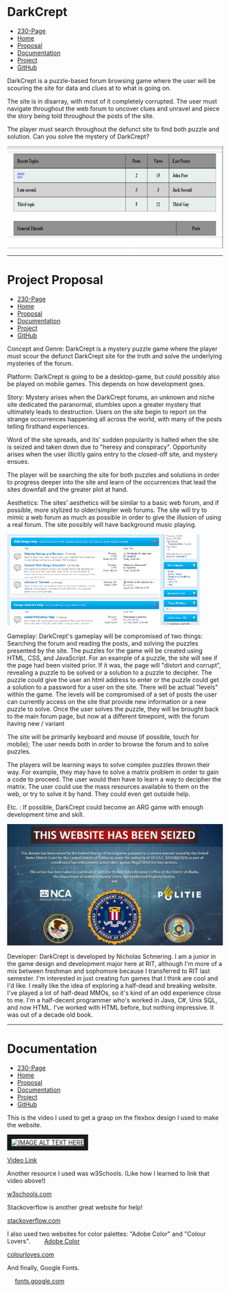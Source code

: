 # DarkCrept

* [230-Page](https://people.rit.edu/ncs2738/230/)
* [Home](https://people.rit.edu/ncs2738/230/project1/index.html)
* [Proposal](https://people.rit.edu/ncs2738/230/project1/proposal.html)
* [Documentation](https://people.rit.edu/ncs2738/230/project1/documentation.html)
* [Project](https://people.rit.edu/ncs2738/230/project1/project.html)
* [GitHub](https://github.com/ncs2738/IGME-230)

DarkCrept is a puzzle-based forum browsing game where the user will be scouring the site for data and clues at to what is going on.

The site is in disarray, with most of it completely corrupted. The user must navigate throughout the web forum to uncover clues and unravel and piece the story being told throughout the posts of the site.

The player must search throughout the defunct site to find both puzzle and solution. Can you solve the mystery of DarkCrept?

![web](https://github.com/ncs2738/IGME-230/blob/master/Nicholas%20Schnering%20Project%201%20Final/media/proto-forum.png)


---------------------------------------------------------------------------------

# Project Proposal

* [230-Page](https://people.rit.edu/ncs2738/230/)
* [Home](https://people.rit.edu/ncs2738/230/project1/index.html)
* [Proposal](https://people.rit.edu/ncs2738/230/project1/proposal.html)
* [Documentation](https://people.rit.edu/ncs2738/230/project1/documentation.html)
* [Project](https://people.rit.edu/ncs2738/230/project1/project.html)
* [GitHub](https://github.com/ncs2738/IGME-230)

Concept and Genre: DarkCrept is a mystery puzzle game where the player must scour the defunct DarkCrept site for the truth and solve the underlying mysteries of the forum.

Platform: DarkCrept is going to be a desktop-game, but could possibly also be played on mobile games. This depends on how development goes.

Story: Mystery arises when the DarkCrept forums, an unknown and niche site dedicated the paranormal, stumbles upon a greater mystery that ultimately leads to destruction. Users on the site begin to report on the strange occurrences happening all across the world, with many of the posts telling firsthand experiences.

Word of the site spreads, and its' sudden popularity is halted when the site is seized and taken down due to "heresy and conspiracy". Opportunity arises when the user illicitly gains entry to the closed-off site, and mystery ensues.

The player will be searching the site for both puzzles and solutions in order to progress deeper into the site and learn of the occurrences that lead the sites downfall and the greater plot at hand.

Aesthetics: The sites' aesthetics will be similar to a basic web forum, and if possible, more stylized to older/simpler web forums. The site will try to mimic a web forum as much as possible in order to give the illusion of using a real forum. The site possibly will have background music playing.

![forum](https://github.com/ncs2738/IGME-230/blob/master/Nicholas%20Schnering%20Project%201%20Final/media/web-forum.png)

Gameplay: DarkCrept's gameplay will be compromised of two things: Searching the forum and reading the posts, and solving the puzzles presented by the site. 
The puzzles for the game will be created using HTML, CSS, and JavaScript. For an example of a puzzle, the site will see if the page had been visited prior. If it was, the page will "distort and corrupt", revealing a puzzle to be solved or a solution to a puzzle to decipher. The puzzle could give the user an html address to enter or the puzzle could get a solution to a password for a user on the site. There will be actual "levels" within the game. The levels will be compromised of a set of posts the user can currently access on the site that provide new information or a new puzzle to solve. Once the user solves the puzzle, they will be brought back to the main forum page, but now at a different timepoint, with the forum having new / variant

The site will be primarily keyboard and mouse (if possible, touch for mobile); The user needs both in order to browse the forum and to solve puzzles.

The players will be learning ways to solve complex puzzles thrown their way. For example, they may have to solve a matrix problem in order to gain a code to proceed. The user would then have to learn a way to decipher the matrix. The user could use the mass resources available to them on the web, or try to solve it by hand. They could even get outside help.

Etc. : If possible, DarkCrept could become an ARG game with enough development time and skill.

![seized](https://github.com/ncs2738/IGME-230/blob/master/Nicholas%20Schnering%20Project%201%20Final/media/seized-website.jpg)

Developer: DarkCrept is developed by Nicholas Schnering. I am a junior in the game design and development major here at RIT, although I'm more of a mix between freshman and sophomore because I transferred to RIT last semester. I'm interested in just creating fun games that I think are cool and I'd like. I really like the idea of exploring a half-dead and breaking website. I've played a lot of half-dead MMOs, so it's kind of an odd experience close to me. I'm a half-decent programmer who's worked in Java, C#, Unix SQL, and now HTML. I've worked with HTML before, but nothing impressive. It was out of a decade old book.


---------------------------------------------------------------------------------

# Documentation

* [230-Page](https://people.rit.edu/ncs2738/230/)
* [Home](https://people.rit.edu/ncs2738/230/project1/index.html)
* [Proposal](https://people.rit.edu/ncs2738/230/project1/proposal.html)
* [Documentation](https://people.rit.edu/ncs2738/230/project1/documentation.html)
* [Project](https://people.rit.edu/ncs2738/230/project1/project.html)
* [GitHub](https://github.com/ncs2738/IGME-230)

This is the video I used to get a grasp on the flexbox design I used to make the website.

<a href="http://www.youtube.com/watch?feature=player_embedded&v=JJSoEo8JSnc
" target="_blank"><img src="http://img.youtube.com/vi/JJSoEo8JSnc/0.jpg" 
alt="IMAGE ALT TEXT HERE" width="240" height="180" border="10" /></a>

[Video Link](https://www.youtube.com/watch?v=JJSoEo8JSnc)

Another resource I used was w3Schools. (Like how I learned to link that video above!)    

[w3schools.com](https://www.w3schools.com/)

Stackoverflow is another great website for help!    

[stackoverflow.com](https://stackoverflow.com/)

I also used two websites for color palettes: "Adobe Color" and "Colour Lovers".
 
  
[Adobe Color](https://color.adobe.com/explore/?filter=most-popular&time=month)


[colourloves.com](https://www.colourlovers.com/)

And finally, Google Fonts.

  
[fonts.google.com](https://fonts.google.com/)